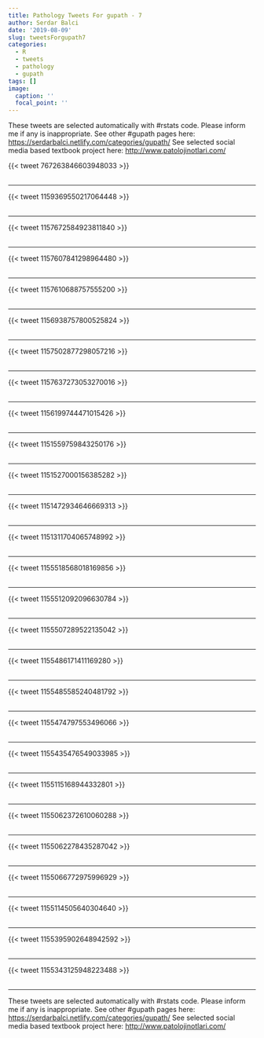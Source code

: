```yaml
---
title: Pathology Tweets For gupath - 7
author: Serdar Balci
date: '2019-08-09'
slug: tweetsForgupath7
categories:
  - R
  - tweets
  - pathology
  - gupath
tags: []
image:
  caption: ''
  focal_point: ''
---
```



These tweets are selected automatically with #rstats code. Please inform me if any is inappropriate.
See other #gupath pages here: https://serdarbalci.netlify.com/categories/gupath/ 
See selected social media based textbook project here: http://www.patolojinotlari.com/

{{< tweet 767263846603948033 >}}
<br>
<br>
<hr>
{{< tweet 1159369550217064448 >}}
<br>
<br>
<hr>
{{< tweet 1157672584923811840 >}}
<br>
<br>
<hr>
{{< tweet 1157607841298964480 >}}
<br>
<br>
<hr>
{{< tweet 1157610688757555200 >}}
<br>
<br>
<hr>
{{< tweet 1156938757800525824 >}}
<br>
<br>
<hr>
{{< tweet 1157502877298057216 >}}
<br>
<br>
<hr>
{{< tweet 1157637273053270016 >}}
<br>
<br>
<hr>
{{< tweet 1156199744471015426 >}}
<br>
<br>
<hr>
{{< tweet 1151559759843250176 >}}
<br>
<br>
<hr>
{{< tweet 1151527000156385282 >}}
<br>
<br>
<hr>
{{< tweet 1151472934646669313 >}}
<br>
<br>
<hr>
{{< tweet 1151311704065748992 >}}
<br>
<br>
<hr>
{{< tweet 1155518568018169856 >}}
<br>
<br>
<hr>
{{< tweet 1155512092096630784 >}}
<br>
<br>
<hr>
{{< tweet 1155507289522135042 >}}
<br>
<br>
<hr>
{{< tweet 1155486171411169280 >}}
<br>
<br>
<hr>
{{< tweet 1155485585240481792 >}}
<br>
<br>
<hr>
{{< tweet 1155474797553496066 >}}
<br>
<br>
<hr>
{{< tweet 1155435476549033985 >}}
<br>
<br>
<hr>
{{< tweet 1155115168944332801 >}}
<br>
<br>
<hr>
{{< tweet 1155062372610060288 >}}
<br>
<br>
<hr>
{{< tweet 1155062278435287042 >}}
<br>
<br>
<hr>
{{< tweet 1155066772975996929 >}}
<br>
<br>
<hr>
{{< tweet 1155114505640304640 >}}
<br>
<br>
<hr>
{{< tweet 1155395902648942592 >}}
<br>
<br>
<hr>
{{< tweet 1155343125948223488 >}}
<br>
<br>
<hr>


These tweets are selected automatically with #rstats code. Please inform me if any is inappropriate.
See other #gupath pages here: https://serdarbalci.netlify.com/categories/gupath/ 
See selected social media based textbook project here: http://www.patolojinotlari.com/
